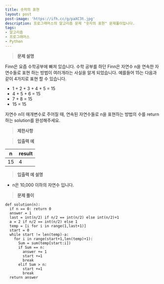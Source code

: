 ```yaml
---
title: 숫자의 표현
layout: post
post-image: 'https://ifh.cc/g/paXC3t.jpg'
description: 프로그래머스의 알고리즘 문제 "숫자의 표현" 문제풀이입니다.
tags:
- 알고리즘
- 프로그래머스
- Python
---
```



>**문제 설명**

Finn은 요즘 수학공부에 빠져 있습니다. 수학 공부를 하던 Finn은 자연수 n을 연속한 자연수들로 표현 하는 방법이 여러개라는 사실을 알게 되었습니다. 예를들어 15는 다음과 같이 4가지로 표현 할 수 있습니다.

<ul>
<li>1 + 2 + 3 + 4 + 5 = 15</li>
<li>4 + 5 + 6 = 15</li>
<li>7 + 8 = 15</li>
<li>15 = 15</li>
</ul>

자연수 n이 매개변수로 주어질 때, 연속된 자연수들로 n을 표현하는 방법의 수를 return하는 solution를 완성해주세요.

>**제한사항**



>**입출력 예**

| n | result |
|--|--|
| 15 | 4 |


>**입출력 예 설명**

<ul>
<li>n은 10,000 이하의 자연수 입니다.</li>
</ul>

>**문제 풀이**

	def solution(n):
	  if n == 0: return 0
	  answer = 1
	  last = int(n/2) if n/2 == int(n/2) else int(n/2)+1
	  a = 2 if n/2 == int(n/2) else 1
	  temp = [i for i in range(1,last+1)]
	  start = 0
	  while start != len(temp)-a:
	    for i in range(start+1,len(temp)+1):
	      Sum = sum(temp[start:i])
	      if Sum == n:
	        answer += 1
	        start +=1
	        break
	      elif Sum > n:
	        start +=1
	        break
	  return answer


